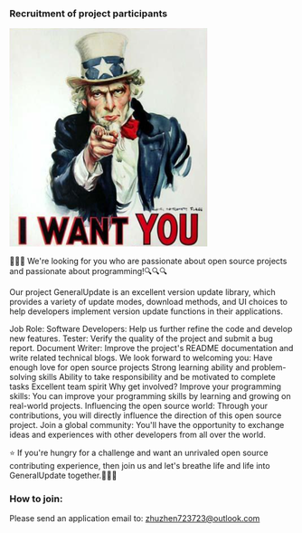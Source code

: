 ###  Recruitment of project participants

<img src="imgs/iwantyou.jpg" alt="iwantyou" style="zoom:50%;" />

🎉🎉🎉 We're looking for you who are passionate about open source projects and passionate about programming!🔍🔍🔍

Our project GeneralUpdate is an excellent version update library, which provides a variety of update modes, download methods, and UI choices to help developers implement version update functions in their applications.



Job Role:
Software Developers: Help us further refine the code and develop new features.
Tester: Verify the quality of the project and submit a bug report.
Document Writer: Improve the project's README documentation and write related technical blogs.
We look forward to welcoming you:
Have enough love for open source projects
Strong learning ability and problem-solving skills
Ability to take responsibility and be motivated to complete tasks
Excellent team spirit
Why get involved?
Improve your programming skills: You can improve your programming skills by learning and growing on real-world projects.
Influencing the open source world: Through your contributions, you will directly influence the direction of this open source project.
Join a global community: You'll have the opportunity to exchange ideas and experiences with other developers from all over the world.

⭐️ If you're hungry for a challenge and want an unrivaled open source contributing experience, then join us and let's breathe life and life into GeneralUpdate together.🚀🚀🚀

### How to join:

Please send an application email to: [zhuzhen723723@outlook.com](mailto:zhuzhen723723@outlook.com)
